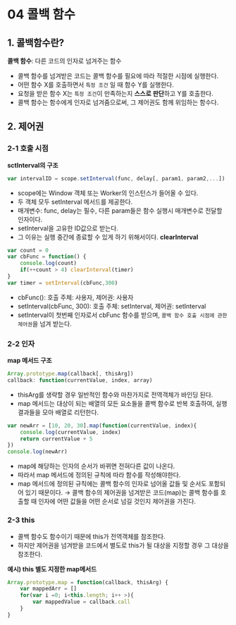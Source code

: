 # 04 콜백 함수

## 1. 콜백함수란?
**콜백 함수**: 다른 코드의 인자로 넘겨주는 함수
- 콜백 함수를 넘겨받은 코드는 콜백 함수를 필요에 따라 적절한 시점에 실행한다.
- 어떤 함수 X를 호출하면서 `특정 조건` 일 때 함수 Y를 실행한다.
- 요청을 받은 함수 X는 `특정 조건`이 만족하는지 **스스로 판단**하고 Y를 호출한다.
- 콜백 함수는 함수에게 인자로 넘겨줌으로써, 그 제어권도 함께 위임하는 함수다.

## 2. 제어권
### 2-1 호출 시점
**sctInterval의 구조**
```js
var intervalID = scope.setInterval(func, delay[, param1, param2,...])
```
- scope에는 Window 객체 또는 Worker의 인스턴스가 들어올 수 있다.
- 두 객체 모두 setInterval 메서드를 제공한다.
- 매개변수: func, delay는 필수, 다른 param들은 함수 실행시 매개변수로 전달할 인자이다.
- setInterval을 고유한 ID값으로 받는다.
- 그 이유는 실행 중간에 종료할 수 있게 하기 위해서이다. **clearInterval**

```js
var count = 0
var cbFunc = function() {
    console.log(count)
    if(++count > 4) clearInterval(timer)
}
var timer = setInterval(cbFunc,300)
```
- cbFunc(): 호출 주체: 사용자, 제어권: 사용자
- setInterval(cbFunc, 300): 호출 주체: setInterval, 제어권: setInterval
- setInterval이 첫번째 인자로서 cbFunc 함수를 받으며, `콜백 함수 호출 시점에 관한 제어권`을 넘겨 받는다.

### 2-2 인자
**map 메서드 구조**
```js
Array.prototype.map(callback[, thisArg])
callback: function(currentValue, index, array)
```
- thisArg를 생략할 경우 일반적인 함수와 마찬가지로 전역객체가 바인딩 된다.
- map 메서드는 대상이 되는 배열의 모든 요소들을 콜백 함수로 반복 호출하여, 실행결과들을 모아 배열로 리턴한다.

```js
var newArr = [10, 20, 30].map(function(currentValue, index){
    console.log(currentValue, index)
    return currentValue + 5
})
console.log(newArr)
```
- map에 해당하는 인자의 순서가 바뀌면 전혀다른 값이 나온다.
- 따라서 map 메서드에 정의된 규칙에 따라 함수를 작성해야한다.
- map 메서드에 정의된 규칙에는 콜백 함수의 인자로 넘어올 값들 및 순서도 포함되어 있기 때문이다.
→ 콜백 함수의 제어권을 넘겨받은 코드(map)는 콜백 함수를 호출할 때 인자에 어떤 값들을 어떤 순서로 넘길 것인지 제어권을 가진다.


### 2-3 this
- 콜백 함수도 함수이기 때문에 this가 전역객체를 참조한다.
- 하지만 제어권을 넘겨받을 코드에서 별도로 this가 될 대상을 지정할 경우 그 대상을 참조한다.

**예시) this 별도 지정한 map메서드**
```js
Array.prototype.map = function(callback, thisArg) {
    var mappedArr = []
    for(var i =0; i<this.length; i++ >){
        var mappedValue = callback.call
    }
}
```












